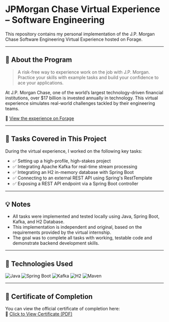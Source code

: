 # JPMorgan Chase Virtual Experience – Software Engineering

This repository contains my personal implementation of the J.P. Morgan Chase Software Engineering Virtual Experience hosted on Forage.

---

## 🧠 About the Program

> A risk-free way to experience work on the job with J.P. Morgan. Practice your skills with example tasks and build your confidence to ace your applications.

At J.P. Morgan Chase, one of the world’s largest technology-driven financial institutions, over $17 billion is invested annually in technology. This virtual experience simulates real-world challenges tackled by their engineering teams.

🔗 [View the experience on Forage](https://www.theforage.com/achievements?virtualInternshipId=E6McHJDKsQYh79moz)

---

## 🧩 Tasks Covered in This Project

During the virtual experience, I worked on the following key tasks:

- ✅ Setting up a high-profile, high-stakes project
- ✅ Integrating Apache Kafka for real-time stream processing
- ✅ Integrating an H2 in-memory database with Spring Boot
- ✅ Connecting to an external REST API using Spring's RestTemplate
- ✅ Exposing a REST API endpoint via a Spring Boot controller

---

## 💡 Notes

- All tasks were implemented and tested locally using Java, Spring Boot, Kafka, and H2 Database.
- This implementation is independent and original, based on the requirements provided by the virtual internship.
- The goal was to complete all tasks with working, testable code and demonstrate backend development skills.

---

## 🚀 Technologies Used

![Java](https://img.shields.io/badge/Java-ED8B00?style=for-the-badge&logo=java&logoColor=white)
![Spring Boot](https://img.shields.io/badge/Spring_Boot-6DB33F?style=for-the-badge&logo=spring-boot&logoColor=white)
![Kafka](https://img.shields.io/badge/Kafka-231F20?style=for-the-badge&logo=apache-kafka&logoColor=white)
![H2](https://img.shields.io/badge/H2--Database-007396?style=for-the-badge&logo=datagrip&logoColor=white)
![Maven](https://img.shields.io/badge/Maven-C71A36?style=for-the-badge&logo=apachemaven&logoColor=white)

---

## 📄 Certificate of Completion

You can view the official certificate of completion here:  
📄 [Click to View Certificate (PDF)](https://forage-uploads-prod.s3.amazonaws.com/completion-certificates/Sj7temL583QAYpHXD/E6McHJDKsQYh79moz_Sj7temL583QAYpHXD_NmZiCPykDnFMuan93_1753817616228_completion_certificate.pdf)
